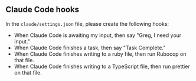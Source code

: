 
## Claude Code hooks

In the `claude/settings.json` file, please create the following hooks:

- When Claude Code is awaiting my input, then say "Greg, I need your input."
- When Claude Code finishes a task, then say "Task Complete."
- When Claude Code finishes writing to a ruby file, then run Rubocop on that file.
- When Claude Code finishes writing to a TypeScript file, then run prettier on that file.
